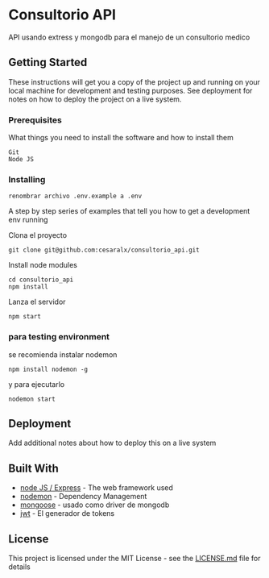 # Consultorio API

API  usando extress y mongodb para el manejo de un consultorio medico

## Getting Started

These instructions will get you a copy of the project up and running on your local machine for development and testing purposes. See deployment for notes on how to deploy the project on a live system.

### Prerequisites

What things you need to install the software and how to install them

```
Git
Node JS
```

### Installing

```
renombrar archivo .env.example a .env
```

A step by step series of examples that tell you how to get a development env running

Clona el proyecto

```
git clone git@github.com:cesaralx/consultorio_api.git
```

Install node modules

```
cd consultorio_api
npm install
```

Lanza el servidor

```
npm start
```

### para testing environment

se recomienda instalar nodemon

```
npm install nodemon -g
```

y para ejecutarlo

```
nodemon start
```

## Deployment

Add additional notes about how to deploy this on a live system

## Built With

* [node JS / Express](https://auth0.com/blog/node-js-and-express-tutorial-building-and-securing-restful-apis/) - The web framework used
* [nodemon](https://nodemon.io/) - Dependency Management
* [mongoose](https://mongoosejs.com/) - usado como driver de mongodb
* [jwt](https://jwt.io/) - El generador de tokens



## License

This project is licensed under the MIT License - see the [LICENSE.md](LICENSE.md) file for details


